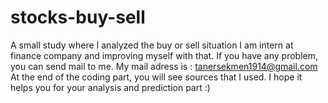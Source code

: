 # stocks-buy-sell
A small study where I analyzed the buy or sell situation
I am intern at finance company and improving myself with that. If you have any problem, you can send mail to me. My mail adress is : tanersekmen1914@gmail.com
At the end of the coding part, you will see sources that I used.
I hope it helps you for your analysis and prediction part :)
